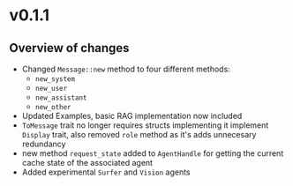 # v0.1.1
## Overview of changes
* Changed `Message::new` method to four different methods: 
    * `new_system`
    * `new_user`
    * `new_assistant`
    * `new_other`
* Updated Examples, basic RAG implementation now included
* `ToMessage` trait no longer requires structs implementing it implement `Display` trait, also removed `role` method as it's adds unnecesary redundancy
* new method `request_state` added to `AgentHandle` for getting the current cache state of the associated agent
* Added experimental `Surfer` and `Vision` agents
